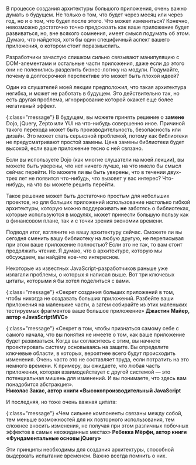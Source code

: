 <!-- ### Думай о будущем -->

В процессе создания архитектуры большого приложения, очень важно думать о будущем.
Не только о том, что будет через месяц или через год, но и о том, что будет после
этого. Что может измениться? Конечно, невозможно достаточно точно предсказать
как ваше приложение будет развиваться, но, вне всякого сомнения, имеет смысл
подумать об этом. Думаю, что найдется, хотя бы один специфичный аспект вашего
приложения, о котором стоит поразмыслить.

Разработчики зачастую слишком сильно связывают манипуляцию с DOM-элементами и
остальные части приложения, даже если до этого они не поленились разделить
бизнес-логику на модули. Подумайте, почему в долгосрочной перспективе это
может быть плохой идеей?

Один из слушателей моей лекции предположил, что такая архитектура негибка, и может
не работать в будущем. Это действительно так, но есть другая проблема, игнорирование
которой окажет еще более негативный эффект.

{:class="message"}
В будущем, вы можете принять решение о **замене** Dojo, jQuery, Zepto или YUI на
что-нибудь совершенно иное. Причиной такого перехода может быть производительность,
безопасность или дизайн. Это может стать серьезной проблемой, потому как библиотеки
не предусматривают простой замены. Цена замены библиотеки будет высокой, если ваше
приложение тесно с ней связано.

Если вы используете Dojo (как многие слушатели на моей лекции), вы можете
быть уверены, что нет ничего лучше, на что имело бы смысл сейчас перейти. Но
можете ли вы быть уверены, что в течении двух-трех лет не появится что-нибудь,
что вызовет у вас интерес? Что-нибудь, на что вы можете решить перейти.

Такое решение может быть достаточно простым для небольших проектов, но для
б*о*льших приложений использование настолько гибкой архитектуры, которую можно
поддерживать **не** заботясь о библиотеках, которые используются в модулях, может
принести большую пользу как в финансовом плане, так и с точки зрения экономии
времени.

Подводя итог, взгляните на вашу архитектуру сейчас. Сможете ли вы сегодня сменить
вашу библиотеку на любую другую, не переписывая при этом ваше приложение
полностью? Если это не так, то вам стоит продолжить чтение. Я думаю, что
в архитектуре, которую мы обсуждаем, вы найдёте кое-что интересное. 

Некоторые из известных JavaScript-разработчиков раньше уже излагали проблемы,
о которых я написал выше. Вот три ключевых цитаты, которыми я бы хотел поделиться
с вами.

{:class="message"}
«Секрет создания больших приложений в том, чтобы никогда не создавать больших
приложений. Разбейте ваши приложения на маленькие части, а затем собирайте из
этих маленьких тестируемых фрагментов ваше большое приложение»
**Джастин Майер, автор «JavaScriptMVC»**

{:class="message"}
«Секрет в том, чтобы признаться самому себе с самого начала, что вы понятия
не имеете о том, как ваше приложение будет развиваться. Когда вы согласитесь
с этим, вы начнете проектировать систему основываясь на защите. Вы определите
ключевые области, в которых, вероятнее всего будут происходить изменения. Очень
часто это не составляет труда, если потратить на это немного времени. К примеру,
вы ожидаете, что любая часть приложения, которая взаимодействует с другой
системой — это потенциальная мишень для изменений. И вы понимаете, что здесь вам
понадобится абстракция».  
**Николас Закас, автор книги «Высокопроизводительный JavaScript**

И последняя, но тоже очень важная цитата:

{:class="message"}
«Чем сильнее компоненты связаны между собой, тем меньше возможностей для их
повторного использования, тем сложнее вносить изменения, не получая при этом различных
побочных эффектов в самых неожиданных местах»
**Ребекка Мёрфи, автор книги «Фундаментальные основы jQuery»**

Эти принципы необходимы для создания архитектуры, способной выдержать испытание
временем. Важно всегда помнить о них.


